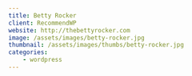 ```yaml
---
title: Betty Rocker
client: RecommendWP
website: http://thebettyrocker.com
image: /assets/images/betty-rocker.jpg
thumbnail: /assets/images/thumbs/betty-rocker.jpg
categories:
    - wordpress
---
```

